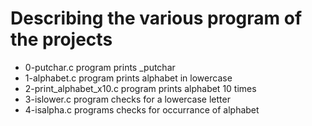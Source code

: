 # Describing the various program of the projects
- 0-putchar.c program prints _putchar
- 1-alphabet.c program prints alphabet in lowercase
- 2-print_alphabet_x10.c program prints alphabet 10 times 
- 3-islower.c program checks for  a lowercase letter
- 4-isalpha.c programs checks for occurrance of alphabet
